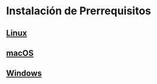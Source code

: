 # Instalación de Prerrequisitos

## [Linux](linux.html)

## [macOS](macos.html)

## [Windows](windows.html)

